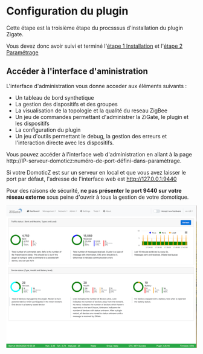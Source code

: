 # Configuration du plugin


Cette étape est la troisième étape du procsssus d'installation du plugin Zigate.

Vous devez donc avoir suivi et terminé l'[étape 1 Installation](Installation.md) et l'[étape 2 Paramétrage](Parametrage.md)

## Accéder à l'interface d'aministration

L'interface d'administration vous donne acceder aux éléments suivants :
- Un tableau de bord synthetique
- La gestion des dispositifs et des groupes
- La visualisation de la topologie et la qualité du reseau ZigBee
- Un jeu de commandes permettant d'administrer la ZiGate, le plugin et les dispositifs
- La configuration du plugin
- Un jeu d'outils permettant le debug, la gestion des erreurs et l'interaction directe avec les dispositifs.

Vous pouvez accéder à l'interface web d'administration en allant à la page http://IP-serveur-domoticz:numéro-de-port-défini-dans-paramétrage.

Si votre DomoticZ est sur un serveur en local et que vous avez laisser le port par défaut, l'adresse de l'interface web est http://127.0.0.1:9440

Pour des raisons de sécurité, **ne pas présenter le port 9440 sur votre réseau externe** sous peine d'ouvrir à tous la gestion de votre domotique.

![Zigate Web Admin Interface](../Images/Dashboard.png)

